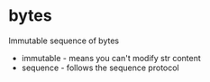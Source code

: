 
# bytes
Immutable sequence of bytes
- immutable - means you can't modify str content
- sequence - follows the sequence protocol

<!--stackedit_data:
eyJoaXN0b3J5IjpbMTkzNzA3MDIzMl19
-->